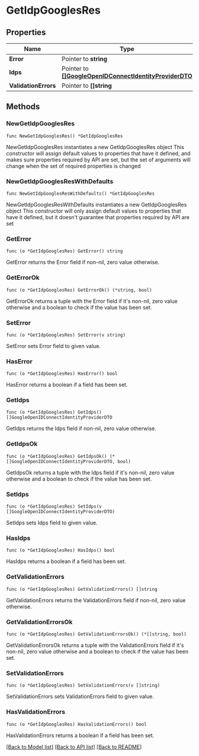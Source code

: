 # GetIdpGooglesRes

## Properties

Name | Type | Description | Notes
------------ | ------------- | ------------- | -------------
**Error** | Pointer to **string** |  | [optional] 
**Idps** | Pointer to [**[]GoogleOpenIDConnectIdentityProviderDTO**](GoogleOpenIDConnectIdentityProviderDTO.md) |  | [optional] 
**ValidationErrors** | Pointer to **[]string** |  | [optional] 

## Methods

### NewGetIdpGooglesRes

`func NewGetIdpGooglesRes() *GetIdpGooglesRes`

NewGetIdpGooglesRes instantiates a new GetIdpGooglesRes object
This constructor will assign default values to properties that have it defined,
and makes sure properties required by API are set, but the set of arguments
will change when the set of required properties is changed

### NewGetIdpGooglesResWithDefaults

`func NewGetIdpGooglesResWithDefaults() *GetIdpGooglesRes`

NewGetIdpGooglesResWithDefaults instantiates a new GetIdpGooglesRes object
This constructor will only assign default values to properties that have it defined,
but it doesn't guarantee that properties required by API are set

### GetError

`func (o *GetIdpGooglesRes) GetError() string`

GetError returns the Error field if non-nil, zero value otherwise.

### GetErrorOk

`func (o *GetIdpGooglesRes) GetErrorOk() (*string, bool)`

GetErrorOk returns a tuple with the Error field if it's non-nil, zero value otherwise
and a boolean to check if the value has been set.

### SetError

`func (o *GetIdpGooglesRes) SetError(v string)`

SetError sets Error field to given value.

### HasError

`func (o *GetIdpGooglesRes) HasError() bool`

HasError returns a boolean if a field has been set.

### GetIdps

`func (o *GetIdpGooglesRes) GetIdps() []GoogleOpenIDConnectIdentityProviderDTO`

GetIdps returns the Idps field if non-nil, zero value otherwise.

### GetIdpsOk

`func (o *GetIdpGooglesRes) GetIdpsOk() (*[]GoogleOpenIDConnectIdentityProviderDTO, bool)`

GetIdpsOk returns a tuple with the Idps field if it's non-nil, zero value otherwise
and a boolean to check if the value has been set.

### SetIdps

`func (o *GetIdpGooglesRes) SetIdps(v []GoogleOpenIDConnectIdentityProviderDTO)`

SetIdps sets Idps field to given value.

### HasIdps

`func (o *GetIdpGooglesRes) HasIdps() bool`

HasIdps returns a boolean if a field has been set.

### GetValidationErrors

`func (o *GetIdpGooglesRes) GetValidationErrors() []string`

GetValidationErrors returns the ValidationErrors field if non-nil, zero value otherwise.

### GetValidationErrorsOk

`func (o *GetIdpGooglesRes) GetValidationErrorsOk() (*[]string, bool)`

GetValidationErrorsOk returns a tuple with the ValidationErrors field if it's non-nil, zero value otherwise
and a boolean to check if the value has been set.

### SetValidationErrors

`func (o *GetIdpGooglesRes) SetValidationErrors(v []string)`

SetValidationErrors sets ValidationErrors field to given value.

### HasValidationErrors

`func (o *GetIdpGooglesRes) HasValidationErrors() bool`

HasValidationErrors returns a boolean if a field has been set.


[[Back to Model list]](../README.md#documentation-for-models) [[Back to API list]](../README.md#documentation-for-api-endpoints) [[Back to README]](../README.md)


